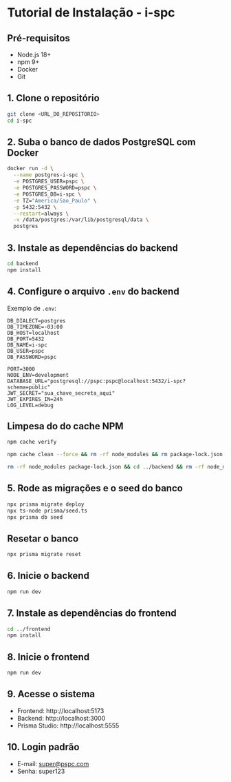 # Tutorial de Instalação - i-spc

## Pré-requisitos

- Node.js 18+
- npm 9+
- Docker
- Git

## 1. Clone o repositório

```bash
git clone <URL_DO_REPOSITORIO>
cd i-spc
```

## 2. Suba o banco de dados PostgreSQL com Docker

```bash
docker run -d \
  --name postgres-i-spc \
  -e POSTGRES_USER=pspc \
  -e POSTGRES_PASSWORD=pspc \
  -e POSTGRES_DB=i-spc \
  -e TZ="America/Sao_Paulo" \
  -p 5432:5432 \
  --restart=always \
  -v /data/postgres:/var/lib/postgresql/data \
  postgres
```

## 3. Instale as dependências do backend

```bash
cd backend
npm install
```

## 4. Configure o arquivo `.env` do backend

Exemplo de `.env`:
```
DB_DIALECT=postgres
DB_TIMEZONE=-03:00
DB_HOST=localhost
DB_PORT=5432
DB_NAME=i-spc
DB_USER=pspc
DB_PASSWORD=pspc

PORT=3000
NODE_ENV=development
DATABASE_URL="postgresql://pspc:pspc@localhost:5432/i-spc?schema=public"
JWT_SECRET="sua_chave_secreta_aqui"
JWT_EXPIRES_IN=24h
LOG_LEVEL=debug
```

## Limpesa do do cache NPM
```bash
npm cache verify
```
```bash
npm cache clean --force && rm -rf node_modules && rm package-lock.json
```

```bash
rm -rf node_modules package-lock.json && cd ../backend && rm -rf node_modules package-lock.json
```
## 5. Rode as migrações e o seed do banco

```bash
npx prisma migrate deploy
npx ts-node prisma/seed.ts
npx prisma db seed
```
## Resetar o banco
```bash
npx prisma migrate reset
```

## 6. Inicie o backend

```bash
npm run dev
```

## 7. Instale as dependências do frontend

```bash
cd ../frontend
npm install
```

## 8. Inicie o frontend

```bash
npm run dev
```

## 9. Acesse o sistema

- Frontend: http://localhost:5173
- Backend: http://localhost:3000
- Prisma Studio: http://localhost:5555

## 10. Login padrão

- E-mail: super@pspc.com
- Senha: super123